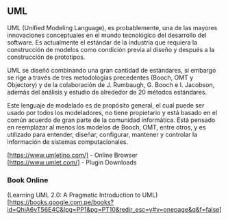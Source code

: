 ## UML

<P> UML (Unified Modeling Language), es probablemente, una de las mayores
innovaciones conceptuales en el mundo tecnológico del desarrollo del software. Es
actualmente el estándar de la industria que requiera la construcción de modelos como
condición previa al diseño y después a la construcción de prototipos.</P

<p>UML se diseñó combinando una gran cantidad de estándares, si embargo se rige a
través de tres metodologías precedentes (Booch, OMT y Objectory) y de la
colaboración de J. Rumbaugh, G. Booch e I. Jacobson, además del análisis y estudio de
alrededor de 20 métodos estándares.</p>

<p>Este lenguaje de modelado es de propósito general, el cual puede ser usado por
todos los modeladores, no tiene propietario y está basado en el común acuerdo de
gran parte de la comunidad informática. Está pensado en reemplazar al menos los
modelos de Booch, OMT, entre otros, y es utilizado para entender, diseñar, configurar,
mantener y controlar la información de sistemas computacionales.</p>

[https://www.umletino.com/] -  Online Browser <br>
[https://www.umlet.com/] - Plugin Downloads <br>


### Book Online

(Learning UML 2.0: A Pragmatic Introduction to UML)[https://books.google.com.pe/books?id=QhiA6vT56E4C&lpg=PP1&pg=PT10&redir_esc=y#v=onepage&q&f=false]